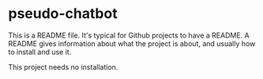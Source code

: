 # pseudo-chatbot
This is a README file.  It's typical for Github projects to have a README.  A README gives information about what the project is about, and usually how to install and use it.

This project needs no installation.
